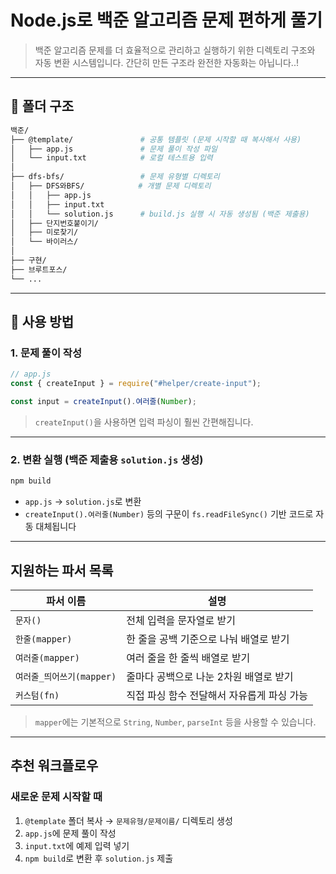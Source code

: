 # Node.js로 백준 알고리즘 문제 편하게 풀기

> 백준 알고리즘 문제를 더 효율적으로 관리하고 실행하기 위한 디렉토리 구조와 자동 변환 시스템입니다.
> 간단히 만든 구조라 완전한 자동화는 아닙니다..!

---

## 📁 폴더 구조

```bash
백준/
├── @template/               # 공통 템플릿 (문제 시작할 때 복사해서 사용)
│   ├── app.js               # 문제 풀이 작성 파일
│   └── input.txt            # 로컬 테스트용 입력
│
├── dfs-bfs/                 # 문제 유형별 디렉토리
│   ├── DFS와BFS/            # 개별 문제 디렉토리
│   │   ├── app.js
│   │   ├── input.txt
│   │   └── solution.js      # build.js 실행 시 자동 생성됨 (백준 제출용)
│   ├── 단지번호붙이기/
│   ├── 미로찾기/
│   └── 바이러스/
│
├── 구현/
├── 브루트포스/
└── ...
```

---

## 🚀 사용 방법

### 1. 문제 풀이 작성

```js
// app.js
const { createInput } = require("#helper/create-input");

const input = createInput().여러줄(Number);
```

> `createInput()`을 사용하면 입력 파싱이 훨씬 간편해집니다.

---

### 2. 변환 실행 (백준 제출용 `solution.js` 생성)

```bash
npm build
```

- `app.js` → `solution.js`로 변환
- `createInput().여러줄(Number)` 등의 구문이 `fs.readFileSync()` 기반 코드로 자동 대체됩니다

---

## 지원하는 파서 목록

| 파서 이름                 | 설명                                       |
| ------------------------- | ------------------------------------------ |
| `문자()`                  | 전체 입력을 문자열로 받기                  |
| `한줄(mapper)`            | 한 줄을 공백 기준으로 나눠 배열로 받기     |
| `여러줄(mapper)`          | 여러 줄을 한 줄씩 배열로 받기              |
| `여러줄_띄어쓰기(mapper)` | 줄마다 공백으로 나눈 2차원 배열로 받기     |
| `커스텀(fn)`              | 직접 파싱 함수 전달해서 자유롭게 파싱 가능 |

> `mapper`에는 기본적으로 `String`, `Number`, `parseInt` 등을 사용할 수 있습니다.

---

## 추천 워크플로우

### 새로운 문제 시작할 때

1. `@template` 폴더 복사 → `문제유형/문제이름/` 디렉토리 생성
2. `app.js`에 문제 풀이 작성
3. `input.txt`에 예제 입력 넣기
4. `npm build`로 변환 후 `solution.js` 제출
